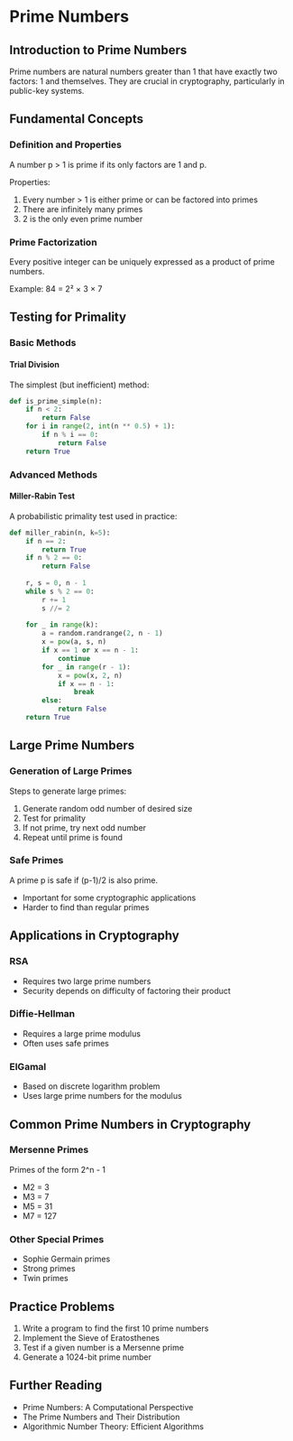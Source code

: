 # Prime Numbers

## Introduction to Prime Numbers
Prime numbers are natural numbers greater than 1 that have exactly two factors: 1 and themselves. They are crucial in cryptography, particularly in public-key systems.

## Fundamental Concepts

### Definition and Properties
A number p > 1 is prime if its only factors are 1 and p.

Properties:
1. Every number > 1 is either prime or can be factored into primes
2. There are infinitely many primes
3. 2 is the only even prime number

### Prime Factorization
Every positive integer can be uniquely expressed as a product of prime numbers.

Example:
84 = 2² × 3 × 7

## Testing for Primality

### Basic Methods

#### Trial Division
The simplest (but inefficient) method:
```python
def is_prime_simple(n):
    if n < 2:
        return False
    for i in range(2, int(n ** 0.5) + 1):
        if n % i == 0:
            return False
    return True
```

### Advanced Methods

#### Miller-Rabin Test
A probabilistic primality test used in practice:
```python
def miller_rabin(n, k=5):
    if n == 2:
        return True
    if n % 2 == 0:
        return False
    
    r, s = 0, n - 1
    while s % 2 == 0:
        r += 1
        s //= 2
    
    for _ in range(k):
        a = random.randrange(2, n - 1)
        x = pow(a, s, n)
        if x == 1 or x == n - 1:
            continue
        for _ in range(r - 1):
            x = pow(x, 2, n)
            if x == n - 1:
                break
        else:
            return False
    return True
```

## Large Prime Numbers

### Generation of Large Primes
Steps to generate large primes:
1. Generate random odd number of desired size
2. Test for primality
3. If not prime, try next odd number
4. Repeat until prime is found

### Safe Primes
A prime p is safe if (p-1)/2 is also prime.
- Important for some cryptographic applications
- Harder to find than regular primes

## Applications in Cryptography

### RSA
- Requires two large prime numbers
- Security depends on difficulty of factoring their product

### Diffie-Hellman
- Requires a large prime modulus
- Often uses safe primes

### ElGamal
- Based on discrete logarithm problem
- Uses large prime numbers for the modulus

## Common Prime Numbers in Cryptography

### Mersenne Primes
Primes of the form 2^n - 1
- M2 = 3
- M3 = 7
- M5 = 31
- M7 = 127

### Other Special Primes
- Sophie Germain primes
- Strong primes
- Twin primes

## Practice Problems

1. Write a program to find the first 10 prime numbers
2. Implement the Sieve of Eratosthenes
3. Test if a given number is a Mersenne prime
4. Generate a 1024-bit prime number

## Further Reading
- Prime Numbers: A Computational Perspective
- The Prime Numbers and Their Distribution
- Algorithmic Number Theory: Efficient Algorithms
